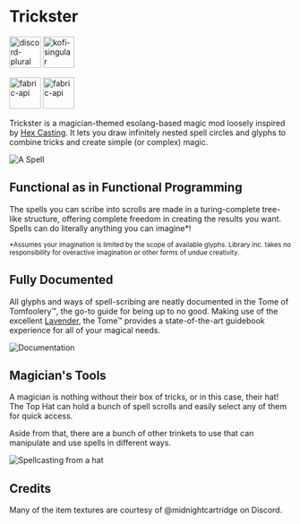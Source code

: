 # Trickster

[<img alt="discord-plural" height="56" src="https://cdn.jsdelivr.net/npm/@intergrav/devins-badges@3/assets/cozy/social/discord-plural_vector.svg">](https://discord.gg/WcYsDDQtyR)
[<img alt="kofi-singular" height="56" src="https://cdn.jsdelivr.net/npm/@intergrav/devins-badges@3/assets/cozy/donate/kofi-singular_vector.svg">](https://ko-fi.com/enjarai)

[<img alt="fabric-api" height="56" src="https://cdn.jsdelivr.net/npm/@intergrav/devins-badges@3/assets/cozy/requires/fabric-api_vector.svg">](https://modrinth.com/mod/fabric-api)
[<img alt="fabric-api" height="56" src="https://enjarai.dev/static/requires_cicada_cozy.svg">](https://modrinth.com/mod/cicada)

[//]: # ([<img alt="fabric-api" height="56" src="https://i.enjarai.dev/u/fHOUib.png">]&#40;https://modrinth.com/mod/owo-lib&#41;)

Trickster is a magician-themed esolang-based magic mod loosely inspired by [Hex Casting](https://modrinth.com/mod/hex-casting).
It lets you draw infinitely nested spell circles and glyphs to combine tricks and create simple (or complex) magic.

![A Spell](https://i.enjarai.dev/u/sPUWj0.png)

## Functional as in Functional Programming

The spells you can scribe into scrolls are made in a turing-complete tree-like structure, 
offering complete freedom in creating the results you want.
Spells can do literally anything you can imagine*!

<sub>*Assumes your imagination is limited by the scope of available glyphs. 
Library inc. takes no responsibility for overactive imagination or other forms of undue creativity.</sub>

## Fully Documented

All glyphs and ways of spell-scribing are neatly documented in the Tome of Tomfoolery™, 
the go-to guide for being up to no good. Making use of the excellent [Lavender](https://modrinth.com/mod/lavender), 
the Tome™ provides a state-of-the-art guidebook experience for all of your magical needs.

![Documentation](https://i.enjarai.dev/u/Edmujx.png)

## Magician's Tools

A magician is nothing without their box of tricks, or in this case, their hat!
The Top Hat can hold a bunch of spell scrolls and easily select any of them for quick access.

Aside from that, there are a bunch of other trinkets to use that can manipulate and use spells in different ways.

![Spellcasting from a hat](https://i.enjarai.dev/u/MBojDM.png)

## Credits

Many of the item textures are courtesy of @midnightcartridge on Discord.